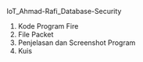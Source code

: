 IoT_Ahmad-Rafi_Database-Security
1. Kode Program Fire
2. File Packet
3. Penjelasan dan Screenshot Program
4. Kuis
